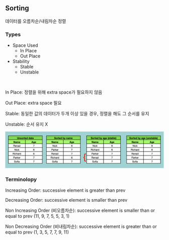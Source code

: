 ## Sorting

데이터를 오름차순/내림차순 정렬

### Types
- Space Used
    - In Place
    - Out Place
- Stability
    - Stable
    - Unstable

<br/>

In Place: 정렬을 위해 extra space가 필요하지 않음

Out Place: extra space 필요

Stable: 동일한 값의 데이터가 두개 이상 있을 경우, 정렬을 해도 그 순서를 유지

Unstable: 순서 유지 X

<img src = "../../Images/Sorting_1.png">

<br/>

### Terminolopy

Increasing Order: successive element is greater than prev

Decreasing Order: successive element is smaller than prev

Non Increasing Order (비오름차순): successive element is smaller than or equal to prev (11, 9, 7, 5, 5, 3, 1)

Non Decreasing Order (비내림차순): successive element is greater than or equal to prev (1, 3, 5, 7, 7, 9, 11)